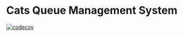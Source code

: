 # Cats Queue Management System
[![codecov](https://codecov.io/gh/JuiceFV/Cats_Queue_Management_System/branch/master/graph/badge.svg)](https://codecov.io/gh/JuiceFV/Cats_Queue_Management_System)
[](https://travis-ci.org/JuiceFV/Cats_Queue_Management_System.svg?branch=master)